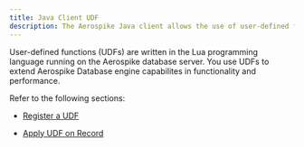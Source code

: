 ```yaml
---
title: Java Client UDF
description: The Aerospike Java client allows the use of user-defined functions. 
---
```


User-defined functions (UDFs) are written in the Lua programming language running on the Aerospike database server. You use UDFs to extend Aerospike Database engine capabilites in functionality and performance.

Refer to the following sections:

- [Register a UDF](/docs/client/java/usage/udf/register.html)

- [Apply UDF on Record](/docs/client/java/usage/udf/apply.html)
